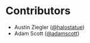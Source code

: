 # Contributors

- Austin Ziegler ([@halostatue][@halostatue])
- Adam Scott ([@adamscott][@adamscott])

[@halostatue]: https://github.com/halostatue
[@adamscott]: https://github.com/adamscott
